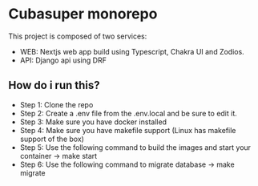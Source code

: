 # Cubasuper monorepo

This project is composed of two services:

- WEB: Nextjs web app build using Typescript, Chakra UI and Zodios. 
- API: Django api using DRF

## How do i run this?

- Step 1: Clone the repo
- Step 2: Create a .env file from the .env.local and be sure to edit it. 
- Step 3: Make sure you have docker installed
- Step 4: Make sure you have makefile support (Linux has makefile support of the box)
- Step 5: Use the following command to build the images and start your container -> make start
- Step 6: Use the following command to migrate database -> make migrate